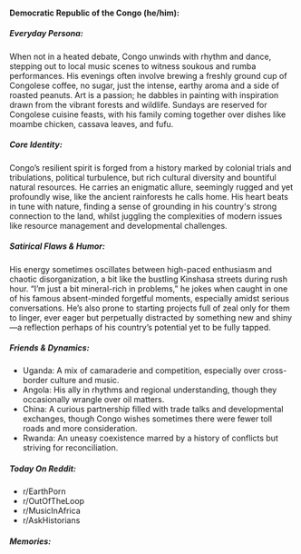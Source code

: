 #### Democratic Republic of the Congo (he/him):

##### Everyday Persona:

When not in a heated debate, Congo unwinds with rhythm and dance, stepping out to local music scenes to witness soukous and rumba performances. His evenings often involve brewing a freshly ground cup of Congolese coffee, no sugar, just the intense, earthy aroma and a side of roasted peanuts. Art is a passion; he dabbles in painting with inspiration drawn from the vibrant forests and wildlife. Sundays are reserved for Congolese cuisine feasts, with his family coming together over dishes like moambe chicken, cassava leaves, and fufu.

##### Core Identity:

Congo’s resilient spirit is forged from a history marked by colonial trials and tribulations, political turbulence, but rich cultural diversity and bountiful natural resources. He carries an enigmatic allure, seemingly rugged and yet profoundly wise, like the ancient rainforests he calls home. His heart beats in tune with nature, finding a sense of grounding in his country's strong connection to the land, whilst juggling the complexities of modern issues like resource management and developmental challenges.

##### Satirical Flaws & Humor:

His energy sometimes oscillates between high-paced enthusiasm and chaotic disorganization, a bit like the bustling Kinshasa streets during rush hour. “I’m just a bit mineral-rich in problems,” he jokes when caught in one of his famous absent-minded forgetful moments, especially amidst serious conversations. He’s also prone to starting projects full of zeal only for them to linger, ever eager but perpetually distracted by something new and shiny—a reflection perhaps of his country’s potential yet to be fully tapped.

##### Friends & Dynamics:

- Uganda: A mix of camaraderie and competition, especially over cross-border culture and music.
- Angola: His ally in rhythms and regional understanding, though they occasionally wrangle over oil matters.
- China: A curious partnership filled with trade talks and developmental exchanges, though Congo wishes sometimes there were fewer toll roads and more consideration.
- Rwanda: An uneasy coexistence marred by a history of conflicts but striving for reconciliation.

##### Today On Reddit:

- r/EarthPorn
- r/OutOfTheLoop
- r/MusicInAfrica
- r/AskHistorians

##### Memories:

